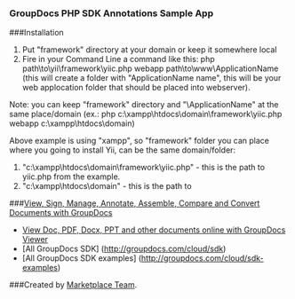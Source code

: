 ### GroupDocs PHP SDK Annotations Sample App

###Installation

1. Put "framework" directory at your domain or keep it somewhere local
2. Fire in your Command Line a command like this: php path\to\yii\framework\yiic.php webapp path\to\www\ApplicationName (this will create a folder with "ApplicationName name", this will be your web applocation folder that should be placed into webserver).
 
Note: you can keep "framework" directory and "\ApplicationName" at the same place/domain (ex.: php c:\xampp\htdocs\domain\framework\yiic.php webapp c:\xampp\htdocs\domain)

Above example is using "xampp", so "framework" folder you can place where you going to install Yii, can be the same domain/folder:
1. "c:\xampp\htdocs\domain\framework\yiic.php" - this is the path to yiic.php from the example.
2. "c:\xampp\htdocs\domain" - this is the path to 

###[View, Sign, Manage, Annotate, Assemble, Compare and Convert Documents with GroupDocs](http://groupdocs.com)
* [View Doc, PDF, Docx, PPT and other documents online with GroupDocs Viewer](http://groupdocs.com/apps/viewer)
* [All GroupDocs SDK] (http://groupdocs.com/cloud/sdk)
* [All GroupDocs SDK examples] (http://groupdocs.com/cloud/sdk-examples)

###Created by [Marketplace Team](http://groupdocs.com/marketplace/plugins).
